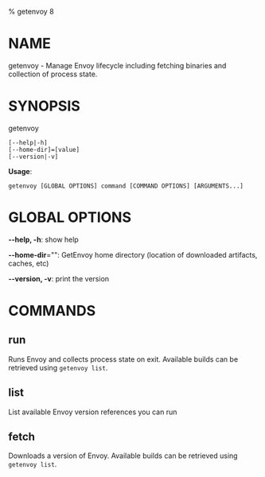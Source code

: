 % getenvoy 8

# NAME

getenvoy - Manage Envoy lifecycle including fetching binaries and collection of process state.

# SYNOPSIS

getenvoy

```
[--help|-h]
[--home-dir]=[value]
[--version|-v]
```

**Usage**:

```
getenvoy [GLOBAL OPTIONS] command [COMMAND OPTIONS] [ARGUMENTS...]
```

# GLOBAL OPTIONS

**--help, -h**: show help

**--home-dir**="": GetEnvoy home directory (location of downloaded artifacts, caches, etc)

**--version, -v**: print the version


# COMMANDS

## run

Runs Envoy and collects process state on exit. Available builds can be retrieved using `getenvoy list`.

## list

List available Envoy version references you can run

## fetch

Downloads a version of Envoy. Available builds can be retrieved using `getenvoy list`.

